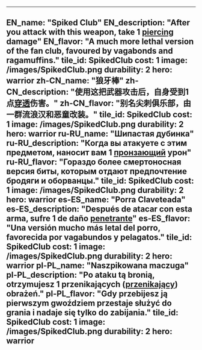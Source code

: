 ---

EN_name: "Spiked Club"
EN_description: "After you attack with this weapon, take 1 <u>piercing</u> damage"
EN_flavor: "A much more lethal version of the fan club, favoured by vagabonds and ragamuffins."
tile_id: SpikedClub
cost: 1
image: /images/SpikedClub.png
durability: 2
hero: warrior
zh-CN_name: "狼牙棒"
zh-CN_description: "使用这把武器攻击后，自身受到1点<u>穿透</u>伤害。"
zh-CN_flavor: "别名尖刺俱乐部，由一群流浪汉和恶童改装。"
tile_id: SpikedClub
cost: 1
image: /images/SpikedClub.png
durability: 2
hero: warrior
ru-RU_name: "Шипастая дубинка"
ru-RU_description: "Когда вы атакуете с этим предметом, наносит вам 1 <u>пронзающий</u> урон"
ru-RU_flavor: "Гораздо более смертоносная версия биты, которым отдают предпочтение бродяги и оборванцы."
tile_id: SpikedClub
cost: 1
image: /images/SpikedClub.png
durability: 2
hero: warrior
es-ES_name: "Porra Claveteada"
es-ES_description: "Después de atacar con esta arma, sufre 1 de daño <u>penetrante</u>"
es-ES_flavor: "Una versión mucho más letal del porro, favorecida por vagabundos y pelagatos."
tile_id: SpikedClub
cost: 1
image: /images/SpikedClub.png
durability: 2
hero: warrior
pl-PL_name: "Naszpikowana maczuga"
pl-PL_description: "Po ataku tą bronią, otrzymujesz 1 przenikających (<u>przenikający</u>) obrażeń."
pl-PL_flavor: "Gdy przebijesz ją pierwszym gwoździem przestaje służyć do grania i nadaje się tylko do zabijania."
tile_id: SpikedClub
cost: 1
image: /images/SpikedClub.png
durability: 2
hero: warrior
---